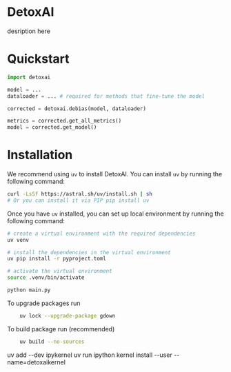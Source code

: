 # DetoxAI

desription here

# Quickstart

```python
import detoxai

model = ...
dataloader = ... # required for methods that fine-tune the model

corrected = detoxai.debias(model, dataloader)

metrics = corrected.get_all_metrics()
model = corrected.get_model()
```

# Installation

We recommend using `uv` to install DetoxAI. You can install `uv` by running the following command:

```bash
curl -LsSf https://astral.sh/uv/install.sh | sh
# Or you can install it via PIP pip install uv
```

Once you have `uv` installed, you can set up local environment by running the following command:

```bash
# create a virtual environment with the required dependencies
uv venv 

# install the dependencies in the virtual environment
uv pip install -r pyproject.toml

# activate the virtual environment
source .venv/bin/activate

python main.py
```


To upgrade packages run
```bash
    uv lock --upgrade-package gdown
```

To build package run (recommended)
```bash
    uv build --no-sources
```

uv add --dev ipykernel
uv run ipython kernel install --user --name=detoxaikernel
